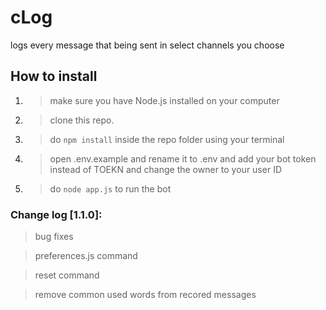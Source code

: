 # cLog

logs every message that being sent in select channels you choose

## How to install

1. > make sure you have Node.js installed on your computer


2. > clone this repo.

3. > do `npm install` inside the repo folder using your terminal

4. > open .env.example and rename it to .env and add your bot token instead of TOEKN and change the owner to your user ID

5. > do `node app.js` to run the bot


### Change log [1.1.0]:

> bug fixes

> preferences.js command

> reset command


> remove common used words from recored messages





 

